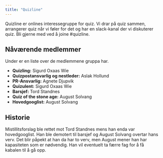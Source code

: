 ```yaml
---
title: "Quizline"
---
```


Quizline er onlines interessegruppe for quiz. Vi drar på quiz sammen, arrangerer quiz når vi føler for det og har en slack-kanal der vi diskuterer quiz. Bli gjerne med ved å joine #quizline.

Nåværende medlemmer
---------------------------------

Under er en liste over de medlemmene gruppa har.

- **Quizling:** Sigurd Oxaas Wie 
- **Quizpostansvarlig og nestleder:** Aslak Hollund
- **PR-Ansvarlig:** Agnete Djupvik
- **Quizulent:** Sigurd Oxaas Wie
- **Barsjef:** Tord Standnes
- **Quiz of the stone age:** August Solvang 
- **Hovedgooglist:** August Solvang

Historie
--------
Mistillitsforslag ble rettet mot Tord Standnes mens han enda var hovedgooglist. Han ble demotert til barsjef og August Solvang overtar hans verv. Det blir påpekt at han da har to verv, men August mener han har kapasiteten som er nødvendig. Han vil eventuelt ta færre fag for å få kabalen til å gå opp.